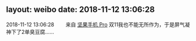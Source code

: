 layout: weibo
date: 2018-11-12 13:06:28
---
<meta name="referrer" content="no-referrer" />

2018-11-12 13:06:28  &nbsp;&nbsp;&nbsp;&nbsp;&nbsp;&nbsp; 来自 <a href="http://app.weibo.com/t/feed/Z4AgP" rel="nofollow">坚果手机 Pro</a>
双11我也不能无所作为，于是屏气凝神下了2单臭豆腐…… ​​​
